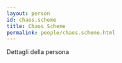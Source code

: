 ```yaml
---
layout: person
id: chaos.scheme
title: Chaos Scheme
permalink: people/chaos.scheme.html
---
```


Dettagli della persona